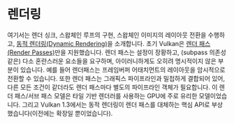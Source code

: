 # 렌더링

여기서는 렌더 싱크, 스왑체인 루프의 구현, 스왑체인 이미지의 레이아웃 전환을 수행하고, [동적 렌더링(Dynamic Rendering)](https://docs.vulkan.org/samples/latest/samples/extensions/dynamic_rendering/README.html)을 소개합니다. 초기 Vulkan은 [렌더 패스(Render Passes)](https://docs.vulkan.org/tutorial/latest/03_Drawing_a_triangle/02_Graphics_pipeline_basics/03_Render_passes.html)만을 지원했습니다. 렌더 패스는 설정이 장황하고, (subpass 의존성 같은) 다소 혼란스러운 요소들을 요구하며, 아이러니하게도 오히려 명시적이지 않은 부분이 있습니다. 예를 들어 렌더패스는 프레임버퍼 어태치먼트의 레이아웃을 암시적으로 전환할 수 있습니다. 또한 렌더 패스는 그래픽스 파이프라인과 밀접하게 결합되어 있어, 다른 모든 조건이 같더라도 렌더 패스마다 별도의 파이프라인 객체가 필요합니다. 이 렌더 패스/서브 패스 모델은 타일 기반 렌더러를 사용하는 GPU에 주로 유리한 모델이었습니다. 그리고 Vulkan 1.3에서는 동적 렌더링이 렌더 패스를 대체하는 핵심 API로 부상했습니다(이전에는 확장일 뿐이었습니다).
